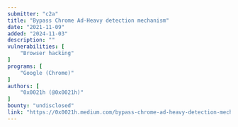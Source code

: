 ```yaml
---
submitter: "c2a"
title: "Bypass Chrome Ad-Heavy detection mechanism"
date: "2021-11-09"
added: "2024-11-03"
description: ""
vulnerabilities: [
    "Browser hacking"
]
programs: [
    "Google (Chrome)"
]
authors: [
    "0x0021h (@0x0021h)"
]
bounty: "undisclosed"
link: "https://0x0021h.medium.com/bypass-chrome-ad-heavy-detection-mechanism-25c9e2e4a0c4"
---
```




